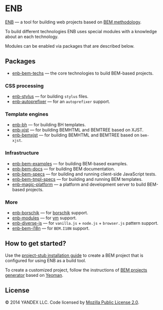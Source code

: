 # ENB

[ENB](https://github.com/enb-make) — a tool for building web projects based on [BEM methodology](https://en.bem.info/method/).

To build different technologies ENB uses special modules with a knowledge about an each technology.

Modules can be enabled via packages that are described below.

## Packages

* [enb-bem-techs](https://github.com/enb-bem/enb-bem-techs) — the core technologies to build BEM-based projects.

### CSS processing

* [enb-stylus](https://github.com/enb-make/enb-stylus) — for building `stylus` files.
* [enb-autoprefixer](https://github.com/enb-make/enb-autoprefixer) — for an `autoprefixer` support.

### Template engines

* [enb-bh](https://github.com/enb-bem/enb-bh) — for building BH templates.
* [enb-xjst](https://github.com/enb-bem/enb-xjst) — for building BEMHTML and BEMTREE based on XJST.
* [enb-bemxjst](https://github.com/enb-bem/enb-bemxjst) — for building BEMHTML and BEMTREE based on `bem-xjst`.

### Infrastructure

* [enb-bem-examples](https://github.com/enb-bem/enb-bem-examples) — for building BEM-based examples.
* [enb-bem-docs](https://github.com/enb-bem/enb-bem-docs) — for building BEM documentation.
* [enb-bem-specs](https://github.com/enb-bem/enb-bem-specs) — for building and running client-side JavaScript tests.
* [enb-bem-tmpl-specs](https://github.com/enb-bem/enb-bem-tmpl-specs) — for building and running BEM templates.
* [enb-magic-platform](https://github.com/enb-bem/enb-magic-platform) — a platform and development server to build BEM-based projects.

### More

* [enb-borschik](https://github.com/enb-make/enb-borschik) — for [borschik](https://en.bem.info/tools/optimizers/borschik/) support.
* [enb-modules](https://github.com/enb-make/enb-modules) — for [ym](https://en.bem.info/tools/bem/modules/) support.
* [enb-diverse-js](https://github.com/enb-make/enb-diverse-js) — for `vanilla.js` + `node.js` + `browser.js` pattern support.
* [enb-bem-i18n](https://github.com/enb-bem/enb-bem-i18n) — for `BEM.I18N` support.

## How to get started?

Use the [project-stub installation guide](https://en.bem.info/tutorials/project-stub/) to create a BEM project that is configured for using ENB as a build tool.

To create a customized project, follow the instructions of [BEM projects generator](https://en.bem.info/tools/bem/bem-stub/) based on [Yeoman](http://yeoman.io/).

## License

© 2014 YANDEX LLC. Code licensed by [Mozilla Public License 2.0](https://github.com/enb-bem/enb-bem-techs/blob/master/LICENSE.txt).

